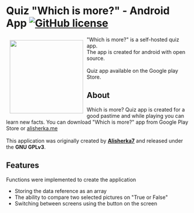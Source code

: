 # Quiz "Which is more?" - Android App <a href="https://github.com/Alisherka7/android_quiz_app/blob/master/LICENSE"><img alt="GitHub license" src="https://img.shields.io/github/license/Alisherka7/android_quiz_app?style=plastic"></a>

<img src="https://user-images.githubusercontent.com/38793933/122106210-7d0ea180-cdce-11eb-9169-f0f2314aca24.png" align="left" width="200" hspace="10" vspace="10">

"Which is more?" is a self-hosted quiz app. <br>
The app is created for android with open source.<br><br>
Quiz app available on the Google play Store.

## About

Which is more? Quiz app is created for a good pastime and while playing you can learn new facts. You can download "Which is more?" app from Google Play Store or <a href="alisherka.me">alisherka.me</a>
<br>
<br>
This application was originally created by <b><a href="https://alisherka.me">Alisherka7</a></b> and released under the <b>GNU GPLv3</b>. 

## Features

Functions were implemented to create the application<br>
- Storing the data reference as an array
- The ability to compare two selected pictures on "True or False"
- Switching between screens using the button on the screen
